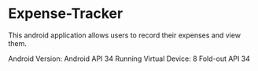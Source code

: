 # Expense-Tracker
This android application allows users to record their expenses and view them.

Android Version: Android API 34
Running Virtual Device: 8 Fold-out API 34
